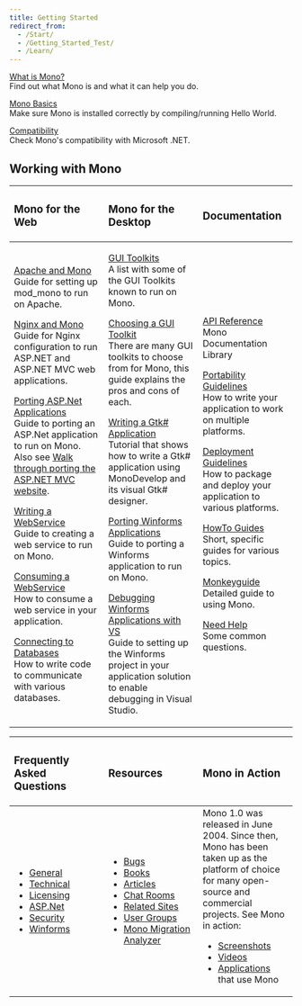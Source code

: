 ```yaml
---
title: Getting Started
redirect_from:
  - /Start/
  - /Getting_Started_Test/
  - /Learn/
---
```


[What is Mono?](/docs/about-mono/)<br/>
 Find out what Mono is and what it can help you do.

[Mono Basics](/docs/getting-started/mono-basics/)<br/>
 Make sure Mono is installed correctly by compiling/running Hello World.

[Compatibility](/docs/about-mono/compatibility/)<br/>
 Check Mono's compatibility with Microsoft .NET.

Working with Mono
-----------------

<table>
<col width="33%" />
<col width="33%" />
<col width="33%" />
<thead>
<tr class="header">
<th align="left"><h3>Mono for the Web</h3></th>
<th align="left"><h3>Mono for the Desktop</h3></th>
<th align="left"><h3>Documentation</h3></th>
</tr>
</thead>
<tbody>
<tr class="odd">
<td align="left"><p><a href="/docs/web/mod_mono/">Apache and Mono</a> <br /> Guide for setting up mod_mono to run on Apache.</p>
<p><a href="/docs/web/fastcgi/nginx/">Nginx and Mono</a> <br /> Guide for Nginx configuration to run ASP.NET and ASP.NET MVC web applications.</p>
<p><a href="/docs/web/porting-aspnet-applications/">Porting ASP.Net Applications</a> <br /> Guide to porting an ASP.Net application to run on Mono. Also see <a href="http://www.integratedwebsystems.com/2010/02/walkthrough-porting-asp-net-mvc-website-to-mono-2-6-1-and-mysql-on-linux-apache-porting-to-mono-part-3-of-3/">Walk through porting the ASP.NET MVC website</a>.</p>
<p><a href="/archived/writing_a_webservice" title="Writing a WebService">Writing a WebService</a> <br /> Guide to creating a web service to run on Mono.</p>
<p><a href="/archived/consuming_a_webservice" title="Consuming a WebService">Consuming a WebService</a> <br /> How to consume a web service in your application.</p>
<p><a href="/docs/database-access/" title="Database Access">Connecting to Databases</a> <br /> How to write code to communicate with various databases.</p></td>
<td align="left"><p><a href="/docs/gui/" title="GUI Toolkits">GUI Toolkits</a> <br /> A list with some of the GUI Toolkits known to run on Mono.</p>
<p><a href="/docs/gui/choosing-a-gui-toolkit/" title="Choosing a GUI Toolkit">Choosing a GUI Toolkit</a> <br /> There are many GUI toolkits to choose from for Mono, this guide explains the pros and cons of each.</p>
<p><a href="http://www.monodevelop.com/Stetic_GUI_Designer">Writing a Gtk# Application</a> <br /> Tutorial that shows how to write a Gtk# application using MonoDevelop and its visual Gtk# designer.</p>
<p><a href="/docs/gui/winforms/porting-winforms-applications/">Porting Winforms Applications</a> <br /> Guide to porting a Winforms application to run on Mono.</p>
<p><a href="/docs/gui/winforms/debugging-with-mwf/">Debugging Winforms Applications with VS</a> <br /> Guide to setting up the Winforms project in your application solution to enable debugging in Visual Studio.</p></td>
<td align="left"><p><a href="http://docs.go-mono.com/">API Reference</a> <br /> Mono Documentation Library</p>
<p><a href="/docs/getting-started/application-portability/">Portability Guidelines</a> <br /> How to write your application to work on multiple platforms.</p>
<p><a href="/docs/getting-started/application-deployment/">Deployment Guidelines</a> <br /> How to package and deploy your application to various platforms.</p>
<p><a href="/archived/howto" title="Howto">HowTo Guides</a> <br /> Short, specific guides for various topics.</p>
<p><a href="/archived/monkeyguide" title="Monkeyguide">Monkeyguide</a> <br /> Detailed guide to using Mono.</p>
<p><a href="/community/help/">Need Help</a> <br /> Some common questions.</p></td>
</tr>
</tbody>
</table>

<table>
<col width="33%" />
<col width="33%" />
<col width="33%" />
<thead>
<tr class="header">
<th align="left"><h3>Frequently Asked Questions</h3></th>
<th align="left"><h3>Resources</h3></th>
<th align="left"><h3>Mono in Action</h3></th>
</tr>
</thead>
<tbody>
<tr class="odd">
<td align="left"><ul>
<li><a href="/docs/faq/general/">General</a></li>
<li><a href="/docs/faq/technical/">Technical</a></li>
<li><a href="/docs/faq/licensing/">Licensing</a></li>
<li><a href="/docs/faq/aspnet/">ASP.Net</a></li>
<li><a href="/docs/faq/security/">Security</a></li>
<li><a href="/docs/faq/winforms/">Winforms</a></li>
</ul></td>
<td align="left"><ul>
<li><a href="/community/bugs/">Bugs</a></li>
<li><a href="/archived/books" title="Books">Books</a></li>
<li><a href="/archived/articles" title="Articles">Articles</a></li>
<li><a href="/community/help/chat/">Chat Rooms</a></li>
<li><a href="/archived/related_mono_sites" title="Related Mono Sites">Related Sites</a></li>
<li><a href="/archived/user_groups" title="User Groups">User Groups</a></li>
<li><a href="/docs/tools+libraries/tools/moma/">Mono Migration Analyzer</a></li>
</ul></td>
<td align="left">Mono 1.0 was released in June 2004. Since then, Mono has been taken up as the platform of choice for many open-source and commercial projects. See Mono in action:
<ul>
<li><a href="/docs/about-mono/showcase/screenshots/">Screenshots</a></li>
<li><a href="/archived/videos" title="Videos">Videos</a></li>
<li><a href="/docs/about-mono/showcase/software/">Applications</a> that use Mono</li>
</ul></td>
</tr>
</tbody>
</table>
